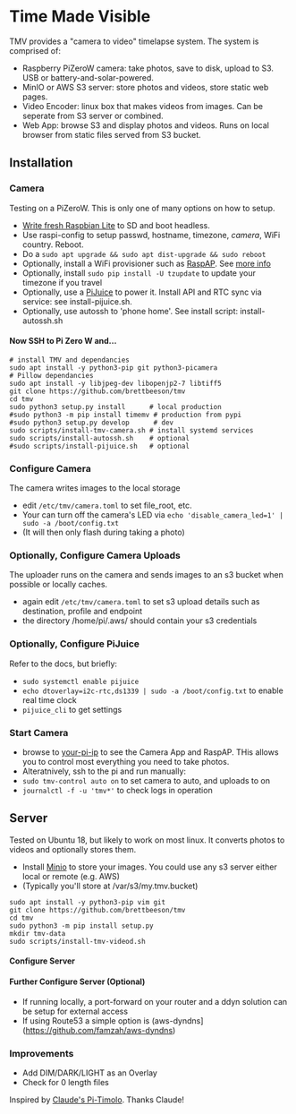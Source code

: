 # Time Made Visible

TMV provides a "camera to video" timelapse system. The system is comprised of:
- Raspberry PiZeroW camera: take photos, save to disk, upload to S3. USB or battery-and-solar-powered.
- MinIO or AWS S3 server: store photos and videos, store static web pages. 
- Video Encoder: linux box that makes videos from images. Can be seperate from S3 server or combined.
- Web App: browse S3 and display photos and videos. Runs on local browser from static files served from S3 bucket.

## Installation 
### Camera
Testing on a PiZeroW. This is only one of many options on how to setup.
- [Write fresh Raspbian Lite](http://brettbeeson.com.au/raspberry-pi-setup-zerow/) to SD and boot headless.
- Use raspi-config to setup passwd, hostname, timezone, _camera_, WiFi country. Reboot.
- Do a `sudo apt upgrade && sudo apt dist-upgrade && sudo reboot`
- Optionally, install a WiFi provisioner such as [RaspAP](https://github.com/billz/raspap-webgui). See [more info](http://brettbeeson.com.au/pizerow-ap-wifi-client/)
- Optionally, install `sudo pip install -U tzupdate` to update your timezone if you travel
- Optionally, use a [PiJuice](https://github.com/PiSupply/PiJuice) to power it. Install API and RTC sync via service: see install-pijuice.sh.
- Optionally, use autossh to 'phone home'. See install script: install-autossh.sh

#### Now SSH to Pi Zero W and...
```
# install TMV and dependancies
sudo apt install -y python3-pip git python3-picamera
# Pillow dependancies
sudo apt install -y libjpeg-dev libopenjp2-7 libtiff5
git clone https://github.com/brettbeeson/tmv
cd tmv
sudo python3 setup.py install      # local production 
#sudo python3 -m pip install timemv # production from pypi
#sudo python3 setup.py develop      # dev
sudo scripts/install-tmv-camera.sh # install systemd services                
sudo scripts/install-autossh.sh    # optional
#sudo scripts/install-pijuice.sh   # optional

```
### Configure Camera
The camera writes images to the local storage
- edit `/etc/tmv/camera.toml` to set file_root, etc.
- Your can turn off the camera's LED via `echo 'disable_camera_led=1' | sudo -a /boot/config.txt`
- (It will then only flash during taking a photo)


### Optionally, Configure Camera Uploads
The uploader runs on the camera and sends images to an s3 bucket when possible or locally caches.
- again edit `/etc/tmv/camera.toml` to set s3 upload details such as destination, profile and endpoint
- the directory /home/pi/.aws/ should contain your s3 credentials

### Optionally, Configure PiJuice
Refer to the docs, but briefly:
- `sudo systemctl enable pijuice`
- `echo dtoverlay=i2c-rtc,ds1339 | sudo -a /boot/config.txt` to enable real time clock
- `pijuice_cli` to get settings

### Start Camera
- browse to [your-pi-ip](http://tmv.local) to see the Camera App and RaspAP. THis allows you to control most everything you need to take photos.
- Alteratnively, ssh to the pi and run manually:
- `sudo tmv-control auto on` to set camera to auto, and uploads to on
- `journalctl -f -u 'tmv*'` to check logs in operation

## Server 
Tested on Ubuntu 18, but likely to work on most linux. It converts photos to videos and optionally stores them.
- Install [Minio](https://minio.io) to store your images. You could use any s3 server either local or remote (e.g. AWS)
- (Typically you'll store at /var/s3/my.tmv.bucket)
```
sudo apt install -y python3-pip vim git 
git clone https://github.com/brettbeeson/tmv
cd tmv
sudo python3 -m pip install setup.py
mkdir tmv-data
sudo scripts/install-tmv-videod.sh                 

```

#### Configure Server 

#### Further Configure Server (Optional)
- If running locally, a port-forward on your router and a ddyn solution can be setup for external access
- If using Route53 a simple option is (aws-dyndns](https://github.com/famzah/aws-dyndns)

### Improvements
- Add DIM/DARK/LIGHT as an Overlay
- Check for 0 length files

Inspired by [Claude's Pi-Timolo](https://github.com/pageauc/pi-timolo/). Thanks Claude!
